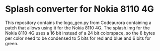 # Splash converter for Nokia 8110 4G

This repository contains the logo_gen.py from Codeaurora containing a patch
that allows using it for the Nokia 8110 4G. The splash.img for the Nokia
8110 4G uses a 16 bit instead of a 24 bit colorspace, so the 8 bytes per
color need to be condensed to 5 bits for red and blue and 6 bits for green.





